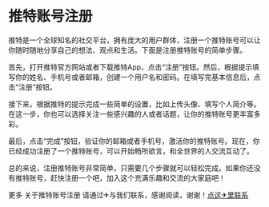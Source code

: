 # 推特账号注册

推特是一个全球知名的社交平台，拥有庞大的用户群体，注册一个推特账号可以让你随时随地分享自己的想法、观点和生活。下面是注册推特账号的简单步骤。

首先，打开推特官方网站或者下载推特App，点击“注册”按钮。然后，根据提示填写你的姓名、手机号或者邮箱，创建一个用户名和密码。在填写完基本信息后，点击“注册”按钮。

接下来，根据推特的提示完成一些简单的设置，比如上传头像、填写个人简介等。在这一步，你也可以选择关注一些感兴趣的人或者话题，让你的推特账号更丰富多彩。

最后，点击“完成”按钮，验证你的邮箱或者手机号，激活你的推特账号。现在，你已经成功注册了一个推特账号，可以开始畅所欲言，和全世界的人交流互动了。

总的来说，注册推特账号非常简单，只需要几个步骤就可以轻松完成。如果你还没有推特账号，赶快注册一个吧，加入这个充满乐趣和交流的大家庭吧！

更多 关于推特账号注册 请通过✈与我们联系，感谢阅读，谢谢！[点这✈里联系](https://1.k02.cc)